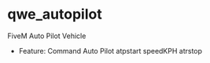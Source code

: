 # qwe_autopilot
 FiveM Auto Pilot Vehicle
 
 - Feature:
  Command Auto Pilot 
  atpstart speedKPH 
  atrstop
